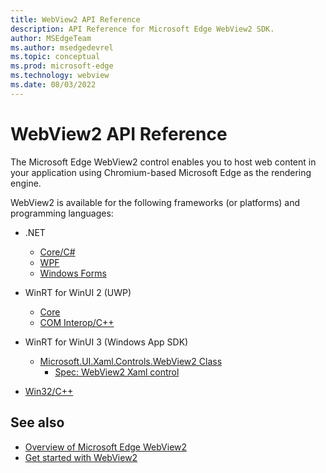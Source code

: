 ```yaml
---
title: WebView2 API Reference
description: API Reference for Microsoft Edge WebView2 SDK.
author: MSEdgeTeam
ms.author: msedgedevrel
ms.topic: conceptual
ms.prod: microsoft-edge
ms.technology: webview
ms.date: 08/03/2022
---
```

# WebView2 API Reference

The Microsoft Edge WebView2 control enables you to host web content in your application using Chromium-based Microsoft Edge as the rendering engine.

WebView2 is available for the following frameworks (or platforms) and programming languages:

* .NET
   * [Core/C#](/dotnet/api/microsoft.web.webview2.core)
   * [WPF](/dotnet/api/microsoft.web.webview2.wpf)
   * [Windows Forms](/dotnet/api/microsoft.web.webview2.winforms)

* WinRT for WinUI 2 (UWP) 
   * [Core](/microsoft-edge/webview2/reference/winrt/microsoft_web_webview2_core/index)
   * [COM Interop/C++](/microsoft-edge/webview2/reference/winrt/interop/index) 

* WinRT for WinUI 3 (Windows App SDK) 
   * [Microsoft.UI.Xaml.Controls.WebView2 Class](/windows/windows-app-sdk/api/winrt/microsoft.ui.xaml.controls.webview2)
      * [Spec: WebView2 Xaml control](https://github.com/microsoft/microsoft-ui-xaml-specs/blob/master/active/WebView2/WebView2_spec.md)<!-- changing master to main doesn't work 5/19/2022 -->

* [Win32/C++](/microsoft-edge/webview2/reference/win32/index)


<!-- ====================================================================== -->
## See also

* [Overview of Microsoft Edge WebView2](index.md)
* [Get started with WebView2](get-started/get-started.md)
